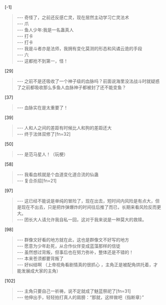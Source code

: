 
[-1] 
>--- 奇怪了，之前还反感亡灵，现在居然主动学习亡灵法术<br>
>--- 爪<br>
>--- 鱼人少年:我是一名蛊真人<br>
>--- 打卡<br>
>--- 打卡<br>
>--- 我是斗者亦是法师，我拥有变化莫测的形态和风谲云诡的手段<br>
>--- 六<br>
>--- 这都抢不到第一，怪！<br>

[29] 
>--- 之前不是还吸收了一个神子级的血脉吗？前面说海里没法战斗时就疑惑了之前都吸收那么多鱼人血脉神子都被封了还不能变鱼？<br>

[37] 
>--- 血脉实在是太重要了！<br>

[39] 
>--- 人和人之间的差距有时候比人和狗的差距还大<br>
>--- 终于法体双修了[fn=32]<br>

[50] 
>--- 是范马星人！（玩梗）<br>

[58] 
>--- 我看血核就是个血道变化道合流的仙蛊<br>
>--- 复合杀招[fn=21]<br>

[97] 
>--- 这已经不能说是单纯的冒险了，现在出去，短时间内风险是有点大，但是现在不出去，只是把炸弹爆炸的时间往后推了而已，长期来看风险反而更大。<br>
>--- 团长大人请允许我自私一回，这对于我来说是一种莫大的救赎。<br>

[98] 
>--- 群像文好看的地方就在此，这也是群像文不好写的地方<br>
>--- 愿意为少年赴死，从合作伙伴变成蓝藻那样的信徒<br>
>--- 虽然想过背叛，但事后也在努力弥补，整体还是不错的！<br>
>--- 本来苍须都要背叛了<br>
>--- 好纠结啊 （上帝视角看剧情真的很抓心 ，主角正是被配角烘托着，才能发展成大家的主角）<br>

[102] 
>--- 主角只要自己一祈祷，说不定就成了魅蓝祭祀了[fn=31]<br>
>--- 他伸出手，轻轻拍打真人的肩膀：“那就，这样做吧（指断章）”<br>
